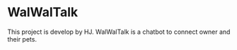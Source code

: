 # WalWalTalk

This project is develop by HJ.
WalWalTalk is a chatbot to connect owner and their pets.
